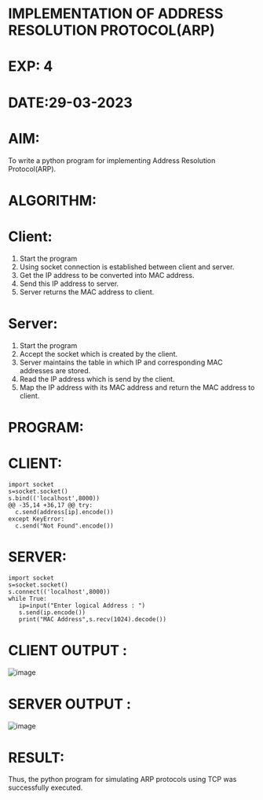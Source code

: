 # IMPLEMENTATION OF ADDRESS RESOLUTION PROTOCOL(ARP)
# EXP: 4
# DATE:29-03-2023
# AIM:
To write a python program for implementing Address Resolution Protocol(ARP).
# ALGORITHM:
# Client:
1. Start the program
2. Using socket connection is established between client and server.
3. Get the IP address to be converted into MAC address.
4. Send this IP address to server.
5. Server returns the MAC address to client.
# Server:
1. Start the program
2. Accept the socket which is created by the client.
3. Server maintains the table in which IP and corresponding MAC addresses are
stored.
4. Read the IP address which is send by the client.
5. Map the IP address with its MAC address and return the MAC address to client.
# PROGRAM:
# CLIENT:
```python3
import socket
s=socket.socket()
s.bind(('localhost',8000))
@@ -35,14 +36,17 @@ try:
  c.send(address[ip].encode())
except KeyError:
  c.send("Not Found".encode())
  ```
# SERVER:
```python3
import socket
s=socket.socket()
s.connect(('localhost',8000))
while True:
   ip=input("Enter logical Address : ")
   s.send(ip.encode())
   print("MAC Address",s.recv(1024).decode())
```

# CLIENT OUTPUT : 
![image](https://github.com/arun1111j/cn-ex04/assets/128461833/e0530a94-1571-4cf8-b878-74cfd57d6f1f)

# SERVER OUTPUT :
![image](https://github.com/arun1111j/cn-ex04/assets/128461833/dffe3784-5f34-4d94-be60-a98419e7ece7)

# RESULT:
Thus, the python program for simulating ARP protocols using TCP was successfully
executed.
